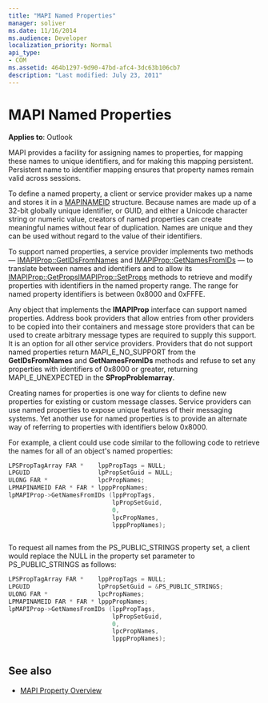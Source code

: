 ```yaml
---
title: "MAPI Named Properties"
manager: soliver
ms.date: 11/16/2014
ms.audience: Developer
localization_priority: Normal
api_type:
- COM
ms.assetid: 464b1297-9d90-47bd-afc4-3dc63b106cb7
description: "Last modified: July 23, 2011"
---
```


# MAPI Named Properties
 
**Applies to**: Outlook 
  
MAPI provides a facility for assigning names to properties, for mapping these names to unique identifiers, and for making this mapping persistent. Persistent name to identifier mapping ensures that property names remain valid across sessions.
  
To define a named property, a client or service provider makes up a name and stores it in a [MAPINAMEID](mapinameid.md) structure. Because names are made up of a 32-bit globally unique identifier, or GUID, and either a Unicode character string or numeric value, creators of named properties can create meaningful names without fear of duplication. Names are unique and they can be used without regard to the value of their identifiers. 
  
To support named properties, a service provider implements two methods — [IMAPIProp::GetIDsFromNames](imapiprop-getidsfromnames.md) and [IMAPIProp::GetNamesFromIDs](imapiprop-getnamesfromids.md) — to translate between names and identifiers and to allow its [IMAPIProp::GetProps](imapiprop-getprops.md)[IMAPIProp::SetProps](imapiprop-setprops.md) methods to retrieve and modify properties with identifiers in the named property range. The range for named property identifiers is between 0x8000 and 0xFFFE. 
  
Any object that implements the **IMAPIProp** interface can support named properties. Address book providers that allow entries from other providers to be copied into their containers and message store providers that can be used to create arbitrary message types are required to supply this support. It is an option for all other service providers. Providers that do not support named properties return MAPI_E_NO_SUPPORT from the **GetIDsFromNames** and **GetNamesFromIDs** methods and refuse to set any properties with identifiers of 0x8000 or greater, returning MAPI_E_UNEXPECTED in the **SPropProblemarray**.
  
Creating names for properties is one way for clients to define new properties for existing or custom message classes. Service providers can use named properties to expose unique features of their messaging systems. Yet another use for named properties is to provide an alternate way of referring to properties with identifiers below 0x8000. 
  
For example, a client could use code similar to the following code to retrieve the names for all of an object's named properties:
  
```cpp
LPSPropTagArray FAR *    lppPropTags = NULL;
LPGUID                   lpPropSetGuid = NULL;
ULONG FAR *              lpcPropNames;
LPMAPINAMEID FAR * FAR * lpppPropNames;
lpMAPIProp->GetNamesFromIDs (lppPropTags,
                             lpPropSetGuid,
                             0,
                             lpcPropNames,
                             lpppPropNames);
 
```

To request all names from the PS_PUBLIC_STRINGS property set, a client would replace the NULL in the property set parameter to PS_PUBLIC_STRINGS as follows: 
  
```cpp
LPSPropTagArray FAR *    lppPropTags = NULL;
LPGUID                   lpPropSetGuid = &PS_PUBLIC_STRINGS;
ULONG FAR *              lpcPropNames;
LPMAPINAMEID FAR * FAR * lpppPropNames;
lpMAPIProp->GetNamesFromIDs (lppPropTags,
                             lpPropSetGuid,
                             0,
                             lpcPropNames,
                             lpppPropNames);
 
```

## See also

- [MAPI Property Overview](mapi-property-overview.md)

